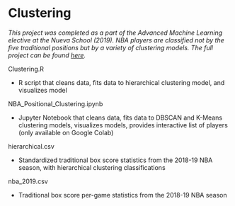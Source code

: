# Clustering

*This project was completed as a part of the Advanced Machine Learning elective at the Nueva School (2019). NBA players are classified not by the five traditional positions but by a variety of clustering models. The full project can be found [here](https://jeremydumalig.com/clustering/).*

Clustering.R
* R script that cleans data, fits data to hierarchical clustering model, and visualizes model

NBA_Positional_Clustering.ipynb
* Jupyter Notebook that cleans data, fits data to DBSCAN and K-Means clustering models, visualizes models, provides interactive list of players (only available on Google Colab)

hierarchical.csv
* Standardized traditional box score statistics from the 2018-19 NBA season, with hierarchical clustering classifications

nba_2019.csv
* Traditional box score per-game statistics from the 2018-19 NBA season

